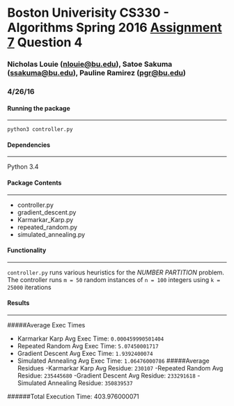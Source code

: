 #  Boston Univerisity CS330 - Algorithms Spring 2016 [Assignment 7](https://www.evernote.com/shard/s184/sh/e477ea53-445f-45fb-a48a-142369fbe4cb/a6cb8dd3cd6ea97080efd1811485c1cf) Question 4
### Nicholas Louie (nlouie@bu.edu), Satoe Sakuma (ssakuma@bu.edu), Pauline Ramirez (pgr@bu.edu) 
### 4/26/16

#### Running the package
------------------------------
`python3 controller.py`

#### Dependencies
------------------------------
Python 3.4

#### Package Contents
------------------------------
- controller.py
- gradient_descent.py
- Karmarkar_Karp.py
- repeated_random.py
- simulated_annealing.py

#### Functionality
------------------------------
`controller.py` runs various heuristics for the *NUMBER PARTITION* problem. 
The controller runs `m = 50` random instances of `n = 100` integers using `k = 25000` iterations

#### Results
------------------------------
#####Average Exec Times
- Karmarkar Karp Avg Exec Time: `0.000459990501404`
- Repeated Random Avg Exec Time: `5.07450001717`
- Gradient Descent Avg Exec Time: `1.9392400074`
- Simulated Annealing Avg Exec Time: `1.06476000786`
#####Average Residues
-Karmarkar Karp Avg Residue: `230107`
-Repeated Random Avg Residue: `235445680`
-Gradient Descent Avg Residue: `233291618`
-Simulated Annealing Residue: `350839537`

######Total Execution Time: 403.976000071
